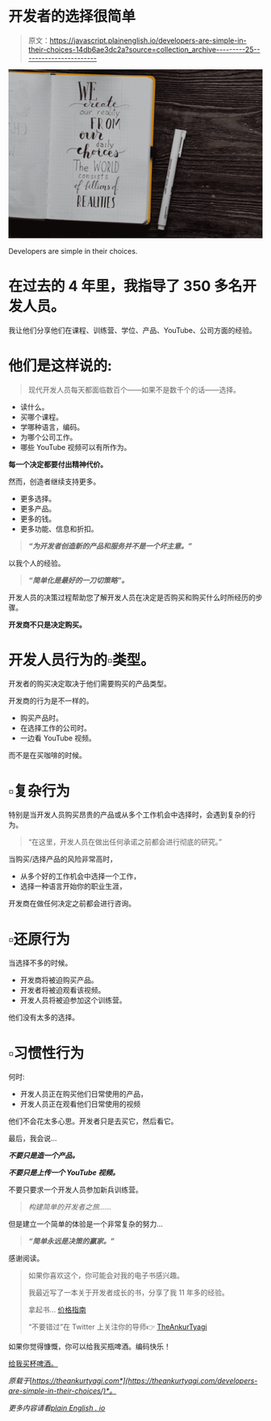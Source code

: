 # 开发者的选择很简单

> 原文：<https://javascript.plainenglish.io/developers-are-simple-in-their-choices-14db6ae3dc2a?source=collection_archive---------25----------------------->

![](img/65af83af66bb48f3ab6c6eb3041ce185.png)

Developers are simple in their choices.

# 在过去的 4 年里，我指导了 350 多名开发人员。

我让他们分享他们在课程、训练营、学位、产品、YouTube、公司方面的经验。

# 他们是这样说的:

> 现代开发人员每天都面临数百个——如果不是数千个的话——选择。

*   读什么。
*   买哪个课程。
*   学哪种语言，编码。
*   为哪个公司工作。
*   哪些 YouTube 视频可以有所作为。

**每一个决定都要付出精神代价。**

然而，创造者继续支持更多。

*   更多选择。
*   更多产品。
*   更多的钱。
*   更多功能、信息和折扣。

> ***“为开发者创造新的产品和服务并不是一个坏主意。”***

以我个人的经验。

> ***“简单化是最好的一刀切策略”。***

开发人员的决策过程帮助您了解开发人员在决定是否购买和购买什么时所经历的步骤。

**开发商不只是决定购买。**

# 开发人员行为的▫类型。

开发者的购买决定取决于他们需要购买的产品类型。

开发商的行为是不一样的。

*   购买产品时。
*   在选择工作的公司时。
*   一边看 YouTube 视频。

而不是在买咖啡的时候。

# ▫复杂行为

特别是当开发人员购买昂贵的产品或从多个工作机会中选择时，会遇到复杂的行为。

> “在这里，开发人员在做出任何承诺之前都会进行彻底的研究。”

当购买/选择产品的风险非常高时，

*   从多个好的工作机会中选择一个工作，
*   选择一种语言开始你的职业生涯，

开发商在做任何决定之前都会进行咨询。

# ▫还原行为

当选择不多的时候。

*   开发商将被迫购买产品。
*   开发者将被迫观看该视频。
*   开发人员将被迫参加这个训练营。

他们没有太多的选择。

# ▫习惯性行为

何时:

*   开发人员正在购买他们日常使用的产品，
*   开发人员正在观看他们日常使用的视频

他们不会花太多心思。开发者只是去买它，然后看它。

最后，我会说…

***不要只是造一个产品。***

***不要只是上传一个 YouTube 视频。***

不要只要求一个开发人员参加新兵训练营。

> *构建简单的开发者之旅……*

但是建立一个简单的体验是一个非常复杂的努力…

> ***“简单永远是决策的赢家。”***

感谢阅读。

> 如果你喜欢这个，你可能会对我的电子书感兴趣。
> 
> 我最近写了一本关于开发者成长的书，分享了我 11 年多的经验。
> 
> 拿起书… [价格指南](https://gumroad.com/l/nextgendev/grow)
> 
> “不要错过”在 Twitter 上关注你的导师👉 [TheAnkurTyagi](https://twitter.com/TheAnkurTyagi)

如果你觉得慷慨，你可以给我买瓶啤酒。编码快乐！

[给我买杯啤酒。](https://www.buymeacoffee.com/ankurtyagi)

*原载于*[*https://theankurtyagi.com*](https://theankurtyagi.com/developers-are-simple-in-their-choices/)*。*

*更多内容请看*[*plain English . io*](http://plainenglish.io/)